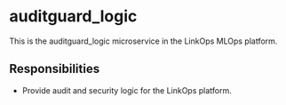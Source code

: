 # auditguard_logic

This is the auditguard_logic microservice in the LinkOps MLOps platform.

## Responsibilities
- Provide audit and security logic for the LinkOps platform. 